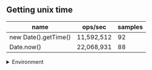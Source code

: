 ## Getting unix time

|name|ops/sec|samples|
|-|-|-|
|new Date().getTime()|11,592,512|92|
|Date.now()|22,068,931|88|


<details>
<summary>Environment</summary>

* __Machine:__ linux x64 | 4 vCPUs | 7.6GB Mem
* __Run:__ Wed Nov 08 2023 00:18:26 GMT+0000 (Coordinated Universal Time)
</details>

<!--
{"environment":{"platform":"linux","arch":"x64","cpus":4,"totalMemory":7.6085662841796875},"benchmarks":[{"name":"new Date().getTime()","opsSec":11592512.400745954,"samples":7},{"name":"Date.now()","opsSec":22068930.68152934,"samples":5}]}-->
